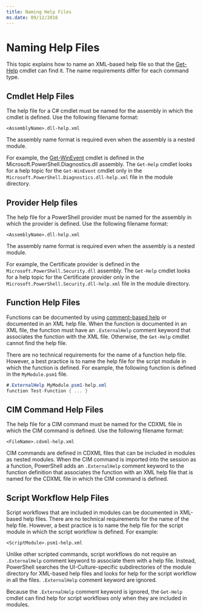 ```yaml
---
title: Naming Help Files
ms.date: 09/12/2016
---
```

# Naming Help Files

This topic explains how to name an XML-based help file so that the
[Get-Help](/powershell/module/Microsoft.PowerShell.Core/Get-Help) cmdlet can find it. The name
requirements differ for each command type.

## Cmdlet Help Files

The help file for a C# cmdlet must be named for the assembly in which the cmdlet is defined. Use the
following filename format:

```
<AssemblyName>.dll-help.xml
```

The assembly name format is required even when the assembly is a nested module.

For example, the [Get-WinEvent](/powershell/module/Microsoft.PowerShell.Diagnostics/Get-WinEvent)
cmdlet is defined in the Microsoft.PowerShell.Diagnostics.dll assembly. The `Get-Help` cmdlet looks
for a help topic for the `Get-WinEvent` cmdlet only in the
`Microsoft.PowerShell.Diagnostics.dll-help.xml` file in the module directory.

## Provider Help files

The help file for a PowerShell provider must be named for the assembly in which the provider is
defined. Use the following filename format:

`<AssemblyName>.dll-help.xml`

The assembly name format is required even when the assembly is a nested module.

For example, the Certificate provider is defined in the `Microsoft.PowerShell.Security.dll`
assembly. The `Get-Help` cmdlet looks for a help topic for the Certificate provider only in the
`Microsoft.PowerShell.Security.dll-help.xml` file in the module directory.

## Function Help Files

Functions can be documented by using
[comment-based help](/powershell/module/microsoft.powershell.core/about/about_comment_based_help) or
documented in an XML help file. When the function is documented in an XML file, the function must
have an `.ExternalHelp` comment keyword that associates the function with the XML file. Otherwise,
the `Get-Help` cmdlet cannot find the help file.

There are no technical requirements for the name of a function help file. However, a best practice
is to name the help file for the script module in which the function is defined. For example, the
following function is defined in the `MyModule.psm1` file.

```csharp
#.ExternalHelp MyModule.psm1-help.xml
function Test-Function { ... }
```

## CIM Command Help Files

The help file for a CIM command must be named for the CDXML file in which the CIM command is
defined. Use the following filename format:

`<FileName>.cdxml-help.xml`

CIM commands are defined in CDXML files that can be included in modules as nested modules. When the
CIM command is imported into the session as a function, PowerShell adds an `.ExternalHelp`
comment keyword to the function definition that associates the function with an XML help file that
is named for the CDXML file in which the CIM command is defined.

## Script Workflow Help Files

Script workflows that are included in modules can be documented in XML-based help files. There are
no technical requirements for the name of the help file. However, a best practice is to name the
help file for the script module in which the script workflow is defined. For example:

`<ScriptModule>.psm1-help.xml`

Unlike other scripted commands, script workflows do not require an `.ExternalHelp` comment keyword
to associate them with a help file. Instead, PowerShell searches the UI-Culture-specific
subdirectories of the module directory for XML-based help files and looks for help for the script
workflow in all the files. `.ExternalHelp` comment keyword are ignored.

Because the `.ExternalHelp` comment keyword is ignored, the `Get-Help` cmdlet can find help for
script workflows only when they are included in modules.
